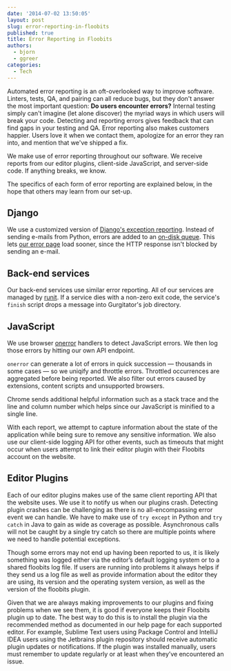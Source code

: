```yaml
---
date: '2014-07-02 13:50:05'
layout: post
slug: error-reporting-in-floobits
published: true
title: Error Reporting in Floobits
authors:
  - bjorn
  - ggreer
categories:
  - Tech
---
```


Automated error reporting is an oft-overlooked way to improve software. Linters, tests, QA, and pairing can all reduce bugs, but they don't answer the most important question: **Do users encounter errors?** Internal testing simply can't imagine (let alone discover) the myriad ways in which users will break your code. Detecting and reporting errors gives feedback that can find gaps in your testing and QA. Error reporting also makes customers happier. Users love it when we contact them, apologize for an error they ran into, and mention that we've shipped a fix.

We make use of error reporting throughout our software. We receive reports from our editor plugins, client-side JavaScript, and server-side code. If anything breaks, we know.

The specifics of each form of error reporting are explained below, in the hope that others may learn from our set-up.

## Django

We use a customized version of [Django's exception reporting](https://docs.djangoproject.com/en/1.7/howto/error-reporting/). Instead of sending e-mails from Python, errors are added to an [on-disk queue](https://github.com/Floobits/gurgitator). This lets [our error page](https://floobits.com/static/500.html) load sooner, since the HTTP response isn't blocked by sending an e-mail.


## Back-end services

Our back-end services use similar error reporting. All of our services are managed by [runit](http://smarden.org/runit/). If a service dies with a non-zero exit code, the service's `finish` script drops a message into Gurgitator's job directory.


## JavaScript

We use browser [onerror](https://developer.mozilla.org/en-US/docs/Web/API/GlobalEventHandlers.onerror) handlers to detect JavaScript errors. We then log those errors by hitting our own API endpoint.

`onerror` can generate a lot of errors in quick succession &mdash; thousands in some cases &mdash; so we uniqify and throttle errors. Throttled occurrences are aggregated before being reported. We also filter out errors caused by extensions, content scripts and unsupported browsers.

Chrome sends additional helpful information such as a stack trace and the line and column number which helps since our JavaScript is minified to a single line.

With each report, we attempt to capture information about the state of the application while being sure to remove any sensitive information. We also use our client-side logging API for other events, such as timeouts that might occur when users attempt to link their editor plugin with their Floobits account on the website.


## Editor Plugins

Each of our editor plugins makes use of the same client reporting API that the website uses. We use it to notify us when our plugins crash. Detecting plugin crashes can be challenging as there is no all-encompassing error event we can handle. We have to make use of `try except` in Python and `try catch` in Java to gain as wide as coverage as possible. Asynchronous calls will not be caught by a single try catch so there are multiple points where we need to handle potential exceptions. 

Though some errors may not end up having been reported to us, it is likely something was logged either via the editor’s default logging system or to a shared floobits log file. If users are running into problems it always helps if they send us a log file as well as provide information about the editor they are using, its version and the operating system version, as well as the version of the floobits plugin.

Given that we are always making improvements to our plugins and fixing problems when we see them, it is good if everyone keeps their Floobits plugin up to date. The best way to do this is to install the plugin via the recommended method as documented in our help page for each supported editor. For example, Sublime Text users using Package Control and IntelliJ IDEA users using the Jetbrains plugin repository should receive automatic plugin updates or notifications. If the plugin was installed manually, users must remember to update regularly or at least when they’ve encountered an issue.
